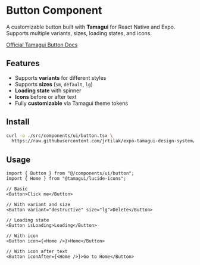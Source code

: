 # Button Component

A customizable button built with **Tamagui** for React Native and Expo. Supports multiple variants, sizes, loading states, and icons.

[Official Tamagui Button Docs](https://tamagui.dev/ui/button)

## Features

- Supports **variants** for different styles
- Supports **sizes** (`sm`, `default`, `lg`)
- **Loading state** with spinner
- **Icons** before or after text
- Fully **customizable** via Tamagui theme tokens

## Install

```bash
curl -o ./src/components/ui/button.tsx \
  https://raw.githubusercontent.com/jrtilak/expo-tamagui-design-system/master/src/registry/ui/button/src/button.tsx

```

## Usage

```tsx
import { Button } from "@/components/ui/button";
import { Home } from "@tamagui/lucide-icons";

// Basic
<Button>Click me</Button>

// With variant and size
<Button variant="destructive" size="lg">Delete</Button>

// Loading state
<Button isLoading>Loading</Button>

// With icon
<Button icon={<Home />}>Home</Button>

// With icon after text
<Button iconAfter={<Home />}>Go to Home</Button>
```
